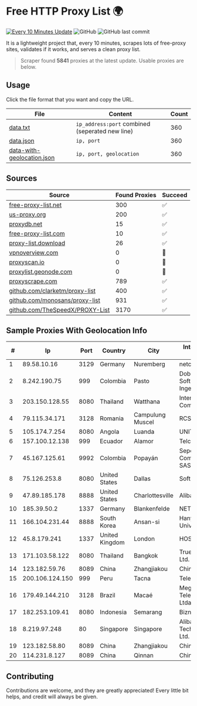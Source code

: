 
# Free HTTP Proxy List 🌍

[![Every 10 Minutes Update](https://github.com/mertguvencli/http-proxy-list/actions/workflows/main.yml/badge.svg?branch=main)](https://github.com/mertguvencli/http-proxy-list/actions/workflows/main.yml)
![GitHub](https://img.shields.io/github/license/mertguvencli/http-proxy-list)
![GitHub last commit](https://img.shields.io/github/last-commit/mertguvencli/http-proxy-list)

It is a lightweight project that, every 10 minutes, scrapes lots of free-proxy sites, validates if it works, and serves a clean proxy list.


> Scraper found **5841** proxies at the latest update. Usable proxies are below.

## Usage

Click the file format that you want and copy the URL.


|File|Content|Count|
|----|-------|-----|
|[data.txt](https://raw.githubusercontent.com/mertguvencli/http-proxy-list/main/proxy-list/data.txt)|`ip_address:port` combined (seperated new line)|360|
|[data.json](https://raw.githubusercontent.com/mertguvencli/http-proxy-list/main/proxy-list/data.json)|`ip, port`|360|
|[data-with-geolocation.json](https://raw.githubusercontent.com/mertguvencli/http-proxy-list/main/proxy-list/data-with-geolocation.json)|`ip, port, geolocation`|360|

## Sources

|Source|Found Proxies|Succeed|
|------|-------------|-------|
|[free-proxy-list.net](https://free-proxy-list.net)|300|✅|
|[us-proxy.org](https://www.us-proxy.org)|200|✅|
|[proxydb.net](http://proxydb.net)|15|✅|
|[free-proxy-list.com](https://free-proxy-list.com/?page=&port=&type%5B%5D=http&type%5B%5D=https&up_time=0&search=Search)|10|✅|
|[proxy-list.download](https://www.proxy-list.download/HTTP)|26|✅|
|[vpnoverview.com](https://vpnoverview.com/privacy/anonymous-browsing/free-proxy-servers)|0|🚫|
|[proxyscan.io](https://www.proxyscan.io)|0|🚫|
|[proxylist.geonode.com](https://proxylist.geonode.com/api/proxy-list?limit=300&page=1&sort_by=lastChecked&sort_type=desc&protocols=http,https)|0|🚫|
|[proxyscrape.com](https://api.proxyscrape.com/v2/?request=displayproxies&protocol=http&timeout=10000&country=all&ssl=all&anonymity=all)|789|✅|
|[github.com/clarketm/proxy-list](https://raw.githubusercontent.com/clarketm/proxy-list/master/proxy-list-raw.txt)|400|✅|
|[github.com/monosans/proxy-list](https://raw.githubusercontent.com/monosans/proxy-list/main/proxies/http.txt)|931|✅|
|[github.com/TheSpeedX/PROXY-List](https://raw.githubusercontent.com/TheSpeedX/PROXY-List/master/http.txt)|3170|✅|


## Sample Proxies With Geolocation Info

|#|Ip|Port|Country|City|Internet Service Provider|
|-|--|----|-------|----|-------------------------|
|1|89.58.10.16|3129|Germany|Nuremberg|netcup GmbH|
|2|8.242.190.75|999|Colombia|Pasto|Dobleclick Software E Ingenieria|
|3|203.150.128.55|8080|Thailand|Watthana|Internet Thailand Company Ltd|
|4|79.115.34.171|3128|Romania|Campulung Muscel|RCS & RDS|
|5|105.174.7.254|8080|Angola|Luanda|UNITEL SA|
|6|157.100.12.138|999|Ecuador|Alamor|Telconet S.A|
|7|45.167.125.61|9992|Colombia|Popayán|Sepcom Comunicaciones SAS|
|8|75.126.253.8|8080|United States|Dallas|SoftLayer|
|9|47.89.185.178|8888|United States|Charlottesville|Alibaba.com LLC|
|10|185.39.50.2|1337|Germany|Blankenfelde|NETZNUTZ|
|11|166.104.231.44|8888|South Korea|Ansan-si|Hanyang University|
|12|45.8.179.241|1337|United Kingdom|London|HOSTLAND|
|13|171.103.58.122|8080|Thailand|Bangkok|True Internet Co., Ltd.|
|14|123.182.59.76|8089|China|Zhangjiakou|Chinanet|
|15|200.106.124.150|999|Peru|Tacna|Telefonica del Peru|
|16|179.49.144.210|3128|Brazil|Macaé|Meganet Telecomumicacoes Ltda|
|17|182.253.109.41|8080|Indonesia|Semarang|Biznet Metronet|
|18|8.219.97.248|80|Singapore|Singapore|Alibaba (US) Technology Co., Ltd.|
|19|123.182.58.80|8089|China|Zhangjiakou|Chinanet|
|20|114.231.8.127|8089|China|Qinnan|Chinanet|



## Contributing

Contributions are welcome, and they are greatly appreciated! Every
little bit helps, and credit will always be given.

